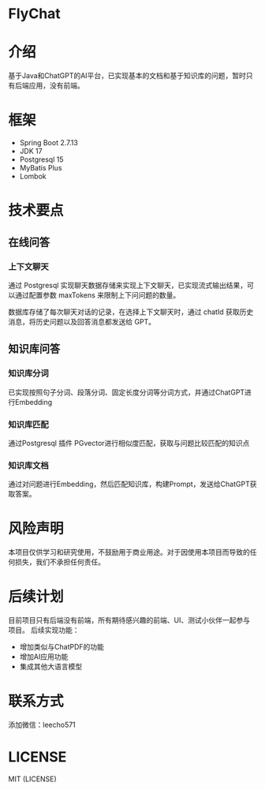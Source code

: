 # FlyChat

# 介绍

基于Java和ChatGPT的AI平台，已实现基本的文档和基于知识库的问题，暂时只有后端应用，没有前端。

# 框架

- Spring Boot 2.7.13
- JDK 17
- Postgresql 15
- MyBatis Plus
- Lombok


# 技术要点

## 在线问答

### 上下文聊天

通过 Postgresql 实现聊天数据存储来实现上下文聊天，已实现流式输出结果，可以通过配置参数 maxTokens 来限制上下问问题的数量。

数据库存储了每次聊天对话的记录，在选择上下文聊天时，通过 chatId 获取历史消息，将历史问题以及回答消息都发送给 GPT。

## 知识库问答

### 知识库分词
已实现按照句子分词、段落分词、固定长度分词等分词方式，并通过ChatGPT进行Embedding

### 知识库匹配
通过Postgresql 插件 PGvector进行相似度匹配，获取与问题比较匹配的知识点

### 知识库文档
通过对问题进行Embedding，然后匹配知识库，构建Prompt，发送给ChatGPT获取答案。

# 风险声明

本项目仅供学习和研究使用，不鼓励用于商业用途。对于因使用本项目而导致的任何损失，我们不承担任何责任。

# 后续计划
目前项目只有后端没有前端，所有期待感兴趣的前端、UI、测试小伙伴一起参与项目。
后续实现功能：
- 增加类似与ChatPDF的功能
- 增加AI应用功能
- 集成其他大语言模型

# 联系方式

添加微信：leecho571

# LICENSE

MIT (LICENSE)
